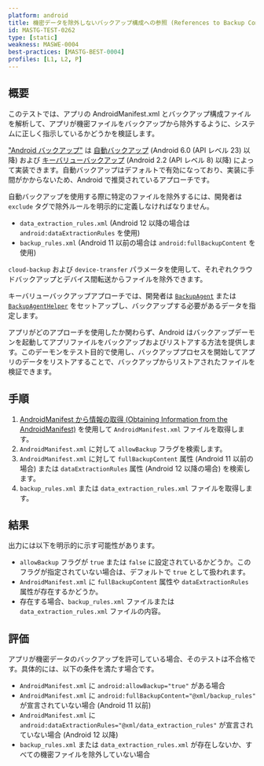 ```yaml
---
platform: android
title: 機密データを除外しないバックアップ構成への参照 (References to Backup Configurations Not Excluding Sensitive Data)
id: MASTG-TEST-0262
type: [static]
weakness: MASWE-0004
best-practices: [MASTG-BEST-0004]
profiles: [L1, L2, P]
---
```


## 概要

このテストでは、アプリの AndroidManifest.xml とバックアップ構成ファイルを解析して、アプリが機密ファイルをバックアップから除外するように、システムに正しく指示しているかどうかを検証します。

["Android バックアップ"](../../../Document/0x05d-Testing-Data-Storage.md#backups) は [自動バックアップ](https://developer.android.com/identity/data/autobackup) (Android 6.0 (API レベル 23) 以降) および [キーバリューバックアップ](https://developer.android.com/identity/data/keyvaluebackup) (Android 2.2 (API レベル 8) 以降) によって実装できます。自動バックアップはデフォルトで有効になっており、実装に手間がかからないため、Android で推奨されているアプローチです。

自動バックアップを使用する際に特定のファイルを除外するには、開発者は `exclude` タグで除外ルールを明示的に定義しなければなりません。

- `data_extraction_rules.xml` (Android 12 以降の場合は `android:dataExtractionRules` を使用)
- `backup_rules.xml` (Android 11 以前の場合は `android:fullBackupContent` を使用)

`cloud-backup` および `device-transfer` パラメータを使用して、それぞれクラウドバックアップとデバイス間転送からファイルを除外できます。

キーバリューバックアップアプローチでは、開発者は [`BackupAgent`](https://developer.android.com/identity/data/keyvaluebackup#BackupAgent) または [`BackupAgentHelper`](https://developer.android.com/identity/data/keyvaluebackup#BackupAgentHelper) をセットアップし、バックアップする必要があるデータを指定します。

アプリがどのアプローチを使用したか関わらず、Android はバックアップデーモンを起動してアプリファイルをバックアップおよびリストアする方法を提供します。このデーモンをテスト目的で使用し、バックアッププロセスを開始してアプリのデータをリストアすることで、バックアップからリストアされたファイルを検証できます。

## 手順

1. [AndroidManifest から情報の取得 (Obtaining Information from the AndroidManifest)](../../../techniques/android/MASTG-TECH-0117.md) を使用して `AndroidManifest.xml` ファイルを取得します。
2. `AndroidManifest.xml` に対して `allowBackup` フラグを検索します。
3. `AndroidManifest.xml` に対して `fullBackupContent` 属性 (Android 11 以前の場合) または `dataExtractionRules` 属性 (Android 12 以降の場合) を検索します。
4. `backup_rules.xml` または `data_extraction_rules.xml` ファイルを取得します。

## 結果

出力には以下を明示的に示す可能性があります。

- `allowBackup` フラグが `true` または `false` に設定されているかどうか。このフラグが指定されていない場合は、デフォルトで `true` として扱われます。
- `AndroidManifest.xml` に `fullBackupContent` 属性や `dataExtractionRules` 属性が存在するかどうか。
- 存在する場合、`backup_rules.xml` ファイルまたは `data_extraction_rules.xml` ファイルの内容。

## 評価

アプリが機密データのバックアップを許可している場合、そのテストは不合格です。具体的には、以下の条件を満たす場合です。

- `AndroidManifest.xml` に `android:allowBackup="true"` がある場合
- `AndroidManifest.xml` に `android:fullBackupContent="@xml/backup_rules"` が宣言されていない場合 (Android 11 以前)
- `AndroidManifest.xml` に `android:dataExtractionRules="@xml/data_extraction_rules"` が宣言されていない場合 (Android 12 以降)
- `backup_rules.xml` または `data_extraction_rules.xml` が存在しないか、すべての機密ファイルを除外していない場合
